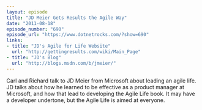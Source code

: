 ```yaml
---
layout: episode
title: "JD Meier Gets Results the Agile Way"
date: "2011-08-18"
episode_number: "690"
episode_url: "https://www.dotnetrocks.com/?show=690"
links:
- title: "JD's Agile for Life Website"
  url: "http://gettingresults.com/wiki/Main_Page"
- title: "JD's Blog"
  url: "http://blogs.msdn.com/b/jmeier/"
---
```


Carl and Richard talk to JD Meier from Microsoft about leading an agile life. JD talks about how he learned to be effective as a product manager at Microsoft, and how that lead to developing the Agile Life book. It may have a developer undertone, but the Agile Life is aimed at everyone.
